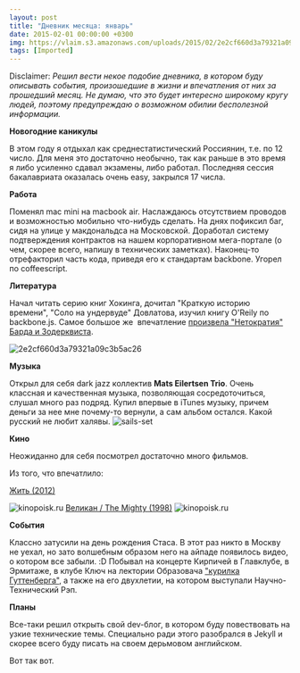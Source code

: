 ```yaml
---
layout: post
title: "Дневник месяца: январь"
date: 2015-02-01 00:00:00 +0300
img: https://vlaim.s3.amazonaws.com/uploads/2015/02/2e2cf660d3a79321a09c3b5ac26.jpg
tags: [Imported]
---
```


Disclaimer:
_Решил вести некое подобие дневника, в котором буду описывать события, произошедшие в жизни и впечатления от них за прошедший месяц. Не думаю, что это будет интересно широкому кругу людей, поэтому предупреждаю о возможном обилии бесполезной информации._

**Новогодние каникулы**

В этом году я отдыхал как среднестатистический Россиянин, т.е. по 12 число. Для меня это достаточно необычно, так как раньше в это время я либо усиленно сдавал экзамены, либо работал. Последняя сессия бакалавриата оказалась очень easy, закрылся 17 числа.

**Работа**

Поменял mac mini на macbook air. Наслаждаюсь отсутствием проводов и возможностью мобильно что-нибудь сделать. На днях пофиксил баг, сидя на улице у макдональдса на Московской. Доработал систему подтверждения контрактов на нашем корпоративном мега-портале (о чем, скорее всего, напишу в технических заметках). Наконец-то отрефакторил часть кода, приведя его к стандартам backbone. Угорел по coffeescript.

**Литература**

Начал читать серию книг Хокинга, дочитал "Краткую историю времени", "Соло на ундервуде" Довлатова, изучил книгу O'Reily по backbone.js. Самое большое же  впечатление [произвела "Нетократия" Барда и Зодерквиста](https://www.facebook.com/photo.php?fbid=10203506560041545&set=a.1016102159727.2002697.1140289406&type=1&theater).

![2e2cf660d3a79321a09c3b5ac26](https://vlaim.s3.amazonaws.com/uploads/2015/02/2e2cf660d3a79321a09c3b5ac26.jpg)

**Музыка**

Открыл для себя dark jazz коллектив **Mats Eilertsen Trio**. Очень классная и качественная музыка, позволяющая сосредоточиться, слушал много раз подряд. Купил впервые в iTunes музыку, причем деньги за нее мне почему-то вернули, а сам альбом остался. Какой русский не любит халявы.
![sails-set](https://vlaim.s3.amazonaws.com/uploads/2015/01/sails-set-300x300.jpg)

**Кино**

Неожиданно для себя посмотрел достаточно много фильмов.

Из того, что впечатлило:

[Жить (2012)](http://www.kinopoisk.ru/film/645910/)

![kinopoisk.ru](https://vlaim.s3.amazonaws.com/uploads/2015/01/kinopoisk.ru-Zhit-1951589-1024x548.jpg) [Великан / The Mighty (1998)](http://www.kinopoisk.ru/film/4384/) ![kinopoisk.ru](https://vlaim.s3.amazonaws.com/uploads/2015/02/kinopoisk.ru-The-Mighty-1378028.jpg)

**События**

Классно затусили на день рождения Стаса. В этот раз никто в Москву не уехал, но зато волшебным образом него на айпаде появилось видео, о котором все забыли. :D Побывал на концерте Кирпичей в Главклубе, в Эрмитаже, в клубе Ключ на лектории Образовача ["курилка Гуттенберга"](https://vk.com/kurilka.kl10tch), а также на его двухлетии, на котором выступали Научно-Технический Рэп.

**Планы**

Все-таки решил открыть свой dev-блог, в котором буду повествовать на узкие технические темы. Специально ради этого разобрался в Jekyll и скорее всего буду писать на своем дерьмовом английском.

Вот так вот.